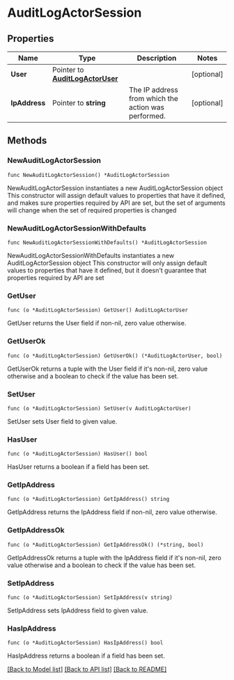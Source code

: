 # AuditLogActorSession

## Properties

Name | Type | Description | Notes
------------ | ------------- | ------------- | -------------
**User** | Pointer to [**AuditLogActorUser**](AuditLogActorUser.md) |  | [optional] 
**IpAddress** | Pointer to **string** | The IP address from which the action was performed. | [optional] 

## Methods

### NewAuditLogActorSession

`func NewAuditLogActorSession() *AuditLogActorSession`

NewAuditLogActorSession instantiates a new AuditLogActorSession object
This constructor will assign default values to properties that have it defined,
and makes sure properties required by API are set, but the set of arguments
will change when the set of required properties is changed

### NewAuditLogActorSessionWithDefaults

`func NewAuditLogActorSessionWithDefaults() *AuditLogActorSession`

NewAuditLogActorSessionWithDefaults instantiates a new AuditLogActorSession object
This constructor will only assign default values to properties that have it defined,
but it doesn't guarantee that properties required by API are set

### GetUser

`func (o *AuditLogActorSession) GetUser() AuditLogActorUser`

GetUser returns the User field if non-nil, zero value otherwise.

### GetUserOk

`func (o *AuditLogActorSession) GetUserOk() (*AuditLogActorUser, bool)`

GetUserOk returns a tuple with the User field if it's non-nil, zero value otherwise
and a boolean to check if the value has been set.

### SetUser

`func (o *AuditLogActorSession) SetUser(v AuditLogActorUser)`

SetUser sets User field to given value.

### HasUser

`func (o *AuditLogActorSession) HasUser() bool`

HasUser returns a boolean if a field has been set.

### GetIpAddress

`func (o *AuditLogActorSession) GetIpAddress() string`

GetIpAddress returns the IpAddress field if non-nil, zero value otherwise.

### GetIpAddressOk

`func (o *AuditLogActorSession) GetIpAddressOk() (*string, bool)`

GetIpAddressOk returns a tuple with the IpAddress field if it's non-nil, zero value otherwise
and a boolean to check if the value has been set.

### SetIpAddress

`func (o *AuditLogActorSession) SetIpAddress(v string)`

SetIpAddress sets IpAddress field to given value.

### HasIpAddress

`func (o *AuditLogActorSession) HasIpAddress() bool`

HasIpAddress returns a boolean if a field has been set.


[[Back to Model list]](../README.md#documentation-for-models) [[Back to API list]](../README.md#documentation-for-api-endpoints) [[Back to README]](../README.md)


